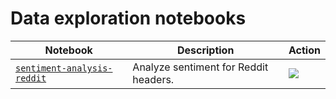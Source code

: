 # Data exploration notebooks

| Notebook | Description | Action |
|----------|-------------|--------|
| [`sentiment-analysis-reddit`](sentiment-analysis-reddit.ipynb) | Analyze sentiment for Reddit headers. | <a href="https://notebooks.azure.com/dend/projects/reddit-sentiment-analysis">    <img src="https://notebooks.azure.com/launch.svg" /></a> |
